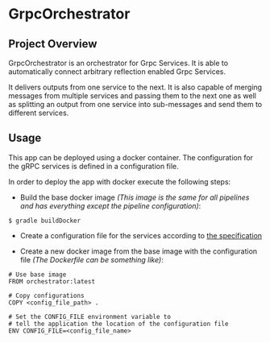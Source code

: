 # GrpcOrchestrator

## Project Overview

GrpcOrchestrator is an orchestrator for Grpc Services. 
It is able to automatically connect arbitrary reflection enabled Grpc Services.

It delivers outputs from one service to the next.
It is also capable of merging messages from multiple services and passing them to the next
one as well as splitting an output from one service into sub-messages and send them to different services.

## Usage

This app can be deployed using a docker container.
The configuration for the gRPC services is defined in a configuration file.

In order to deploy the app with docker execute the following steps:

* Build the base docker image *(This image is the same for all pipelines and has everything except the pipeline configuration)*:

```
$ gradle buildDocker
```

* Create a configuration file for the services according to [the specification](CONFIGURATION.md)

* Create a new docker image from the base image with the configuration file *(The Dockerfile can be something like)*:

```
# Use base image
FROM orchestrator:latest

# Copy configurations
COPY <config_file_path> .

# Set the CONFIG_FILE environment variable to 
# tell the application the location of the configuration file
ENV CONFIG_FILE=<config_file_name>
```
